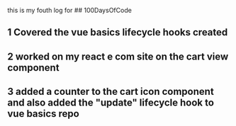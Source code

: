 this is my fouth log for ## 100DaysOfCode  

## 1 Covered the vue basics lifecycle hooks created 

## 2 worked on my react e com site on the cart view component 

## 3 added a counter to the cart icon component and also added the "update" lifecycle hook to vue basics repo
